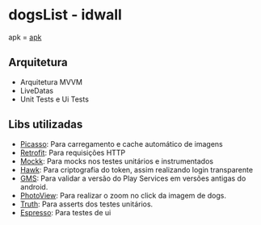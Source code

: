 # dogsList - idwall

apk = [apk](https://github.com/rodilon/dogsList/blob/master/idwall-dogs.apk)

## Arquitetura
* Arquitetura MVVM
* LiveDatas
* Unit Tests e Ui Tests

## Libs utilizadas
* [Picasso](https://square.github.io/picasso/): Para carregamento e cache automático de imagens
* [Retrofit](https://square.github.io/retrofit/): Para requisições HTTP
* [Mockk](https://mockk.io/): Para mocks nos testes unitários e instrumentados
* [Hawk](https://github.com/orhanobut/hawk): Para criptografia do token, assim realizando login transparente
* [GMS](https://developers.google.com/android/reference/packages): Para validar a versão do Play Services em versões antigas do android.
* [PhotoView](https://github.com/chrisbanes/PhotoView): Para realizar o zoom no click da imagem de dogs.
* [Truth](https://github.com/google/truth): Para asserts dos testes unitários.
* [Espresso](https://developer.android.com/training/testing/espresso): Para testes de ui
